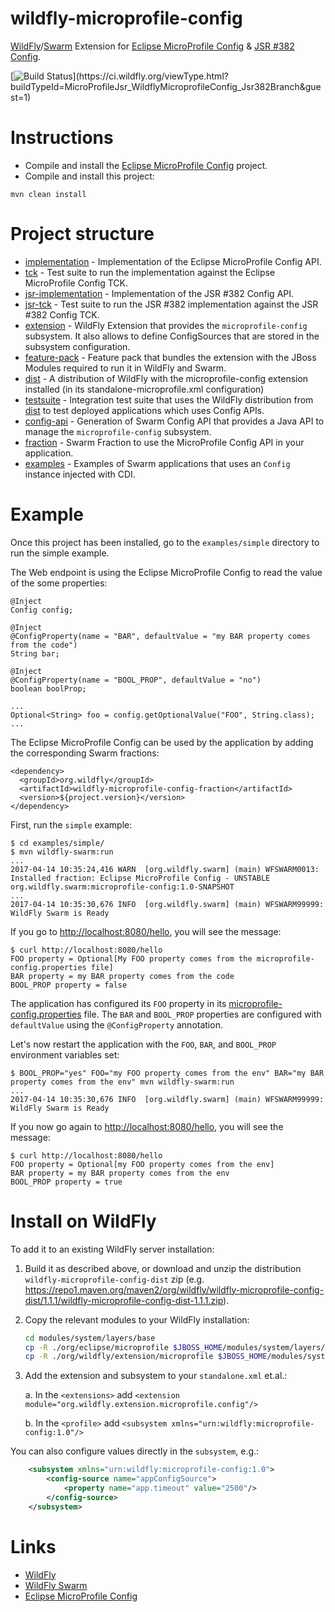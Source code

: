 # wildfly-microprofile-config

[WildFly][wildfly]/[Swarm][swarm] Extension for [Eclipse MicroProfile Config][microprofile-config] & [JSR #382 Config][jsr-382].

[![Build Status](https://ci.wildfly.org/app/rest/builds/buildType:(id:MicroProfileJsr_WildflyMicroprofileConfig_Jsr382Branch)/statusIcon)](https://ci.wildfly.org/viewType.html?buildTypeId=MicroProfileJsr_WildflyMicroprofileConfig_Jsr382Branch&guest=1)

# Instructions

* Compile and install the [Eclipse MicroProfile Config][microprofile-config] project.
* Compile and install this project:

```
mvn clean install
```

# Project structure

* [implementation](implementation/) - Implementation of the Eclipse MicroProfile Config API.
* [tck](tck/) - Test suite to run the implementation against the Eclipse MicroProfile Config TCK.
* [jsr-implementation](jsr-implementation/) - Implementation of the JSR #382 Config API.
* [jsr-tck](jsr-tck/) - Test suite to run the JSR #382 implementation against the JSR #382 Config TCK.
* [extension](extension/) - WildFly Extension that provides the `microprofile-config` subsystem. It also allows to define ConfigSources that are stored in the subsystem configuration.
* [feature-pack](feature-pack/) - Feature pack that bundles the extension with the JBoss Modules required to run it in WildFly and Swarm.
* [dist](dist/) - A distribution of WildFly with the microprofile-config extension installed (in its standalone-microprofile.xml configuration)
* [testsuite](testsuite/) - Integration test suite that uses the WildFly distribution from [dist](dist/) to test deployed applications which uses Config APIs.
* [config-api](config-api/) - Generation of Swarm Config API that provides a Java API to manage the `microprofile-config` subsystem.
* [fraction](fraction/) - Swarm Fraction to use the MicroProfile Config API in your application.
* [examples](examples/) - Examples of Swarm applications that uses an `Config` instance injected with CDI.

# Example

Once this project has been installed, go to the `examples/simple` directory to run the simple example.


The Web endpoint is using the Eclipse MicroProfile Config to read the value of the some properties:

```
@Inject
Config config;

@Inject
@ConfigProperty(name = "BAR", defaultValue = "my BAR property comes from the code")
String bar;

@Inject
@ConfigProperty(name = "BOOL_PROP", defaultValue = "no")
boolean boolProp;

...
Optional<String> foo = config.getOptionalValue("FOO", String.class);
...

```

The Eclipse MicroProfile Config can be used by the application by adding the corresponding Swarm fractions:

```
<dependency>
  <groupId>org.wildfly</groupId>
  <artifactId>wildfly-microprofile-config-fraction</artifactId>
  <version>${project.version}</version>
</dependency>
```

First, run the `simple` example:

```
$ cd examples/simple/
$ mvn wildfly-swarm:run
...
2017-04-14 10:35:24,416 WARN  [org.wildfly.swarm] (main) WFSWARM0013: Installed fraction: Eclipse MicroProfile Config - UNSTABLE        org.wildfly.swarm:microprofile-config:1.0-SNAPSHOT
...
2017-04-14 10:35:30,676 INFO  [org.wildfly.swarm] (main) WFSWARM99999: WildFly Swarm is Ready
```


If you go to [http://localhost:8080/hello](http://localhost:8080/hello), you will see the message:

```
$ curl http://localhost:8080/hello
FOO property = Optional[My FOO property comes from the microprofile-config.properties file]
BAR property = my BAR property comes from the code
BOOL_PROP property = false
```

The application has configured its `FOO` property in its [microprofile-config.properties](example/src/main/resources/META-INF/microprofile-config.properties) file.
The `BAR` and `BOOL_PROP` properties are configured with `defaultValue` using the `@ConfigProperty` annotation.

Let's now restart the application with the `FOO`, `BAR`, and `BOOL_PROP` environment variables set:

```
$ BOOL_PROP="yes" FOO="my FOO property comes from the env" BAR="my BAR property comes from the env" mvn wildfly-swarm:run
...
2017-04-14 10:35:30,676 INFO  [org.wildfly.swarm] (main) WFSWARM99999: WildFly Swarm is Ready
```

If you now go again to [http://localhost:8080/hello](http://localhost:8080/hello), you will see the message:

```
$ curl http://localhost:8080/hello
FOO property = Optional[my FOO property comes from the env]
BAR property = my BAR property comes from the env
BOOL_PROP property = true
```

# Install on WildFly

To add it to an existing WildFly server installation:

1. Build it as described above, or download and unzip the distribution `wildfly-microprofile-config-dist` zip
   (e.g. https://repo1.maven.org/maven2/org/wildfly/wildfly-microprofile-config-dist/1.1.1/wildfly-microprofile-config-dist-1.1.1.zip).

2. Copy the relevant modules to your WildFly installation:
    ```bash
    cd modules/system/layers/base
    cp -R ./org/eclipse/microprofile $JBOSS_HOME/modules/system/layers/base/org/eclipse
    cp -R ./org/wildfly/extension/microprofile $JBOSS_HOME/modules/system/layers/base/org/wildfly/extension
    ```

3. Add the extension and subsystem to your `standalone.xml` et.al.:

    a. In the `<extensions>` add `<extension module="org.wildfly.extension.microprofile.config"/>`
    
    b. In the `<profile>` add `<subsystem xmlns="urn:wildfly:microprofile-config:1.0"/>`

You can also configure values directly in the `subsystem`, e.g.:

```xml
    <subsystem xmlns="urn:wildfly:microprofile-config:1.0">
        <config-source name="appConfigSource">
            <property name="app.timeout" value="2500"/>
        </config-source>
    </subsystem>
```


# Links

* [WildFly][wildfly]
* [WildFly Swarm][swarm]
* [Eclipse MicroProfile Config][microprofile-config]


[wildfly]: https://wildlfy.org/
[swarm]: http://wildfly-swarm.io/
[microprofile-config]: https://github.com/eclipse/microprofile-config/
[jsr-382]: https://jcp.org/en/jsr/detail?id=382
